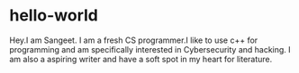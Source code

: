 # hello-world
Hey.I am Sangeet.
I am a fresh CS programmer.I like to use c++ for programming and am specifically interested in Cybersecurity and hacking.
I am also a aspiring writer and have a soft spot in my heart for literature.
